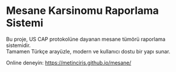 # Mesane Karsinomu Raporlama Sistemi

Bu proje, US CAP protokolüne dayanan mesane tümörü raporlama sistemidir.  
Tamamen Türkçe arayüzle, modern ve kullanıcı dostu bir yapı sunar.

Online deneyin: https://metinciris.github.io/mesane/
